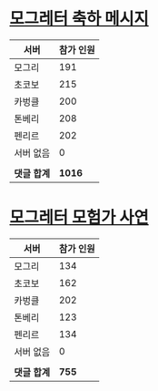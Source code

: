 # [모그레터 축하 메시지](./Event250701_v7_2_10th_moogleletter0.md)

|서버|참가 인원|
|-|-|
|모그리|191|
|초코보|215|
|카벙클|200|
|톤베리|208|
|펜리르|202|
|서버 없음|0|
|||
|**댓글 합계**|**1016**|


# [모그레터 모험가 사연](./Event250701_v7_2_10th_moogleletter1.md)

|서버|참가 인원|
|-|-|
|모그리|134|
|초코보|162|
|카벙클|202|
|톤베리|123|
|펜리르|134|
|서버 없음|0|
|||
|**댓글 합계**|**755**|


